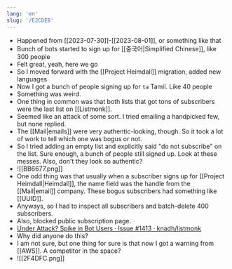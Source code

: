 ```yaml
---
lang: 'en'
slug: '/E2CDEB'
---
```


- Happened from [[2023-07-30]]-[[2023-08-01]], or something like that
- Bunch of bots started to sign up for [[중국어|Simplified Chinese]], like 300 people
- Felt great, yeah, here we go
- So I moved forward with the [[Project Heimdall]] migration, added new languages
- Now I got a bunch of people signing up for `ta` Tamil. Like 40 people
- Something was weird.
- One thing in common was that both lists that got tons of subscribers were the last list on [[Listmonk]].
- Seemed like an attack of some sort. I tried emailing a handpicked few, but none replied.
- The [[Mail|emails]] were very authentic-looking, though. So it took a lot of work to tell which one was bogus or not.
- So I tried adding an empty list and explicitly said "do not subscribe" on the list. Sure enough, a bunch of people still signed up. Look at these messes. Also, don't they look so authentic?
- ![[BB6677.png]]
- One odd thing was that usually when a subscriber signs up for [[Project Heimdall|Heimdall]], the name field was the handle from the [[Mail|email]] company. These bogus subscribers had something like [[UUID]].
- Anyways, so I had to inspect all subscribers and batch-delete 400 subscribers.
- Also, blocked public subscription page.
- [Under Attack? Spike in Bot Users · Issue #1413 · knadh/listmonk](https://github.com/knadh/listmonk/issues/1413)
- Why did anyone do this?
- I am not sure, but one thing for sure is that now I got a warning from [[AWS]]. A competitor in the space?
- ![[2F4DFC.png]]
